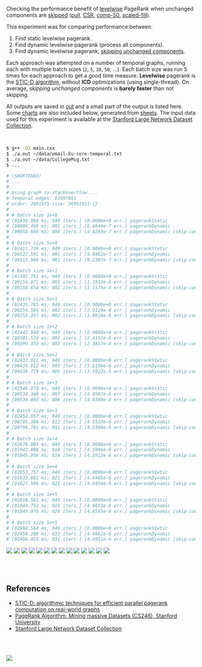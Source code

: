 Checking the performance benefit of [levelwise] PageRank when unchanged
components are [skipped][skip-comp] ([pull], [CSR], [comp-50], [scaled-fill]).

This experiment was for comparing performance between:
1. Find static levelwise pagerank.
2. Find dynamic levelwise pagerank (process all components).
3. Find dynamic levelwise pagerank, [skipping unchanged components][skip-comp].

Each approach was attempted on a number of temporal graphs, running each with
multiple batch sizes (`1`, `5`, `10`, `50`, ...). Each batch size was run 5
times for each approach to get a good time measure. **Levelwise** pagerank is
the [STIC-D algorithm], without **ICD** optimizations (using single-thread).
On average, *skipping unchanged components* is **barely faster** than not
skipping.

All outputs are saved in [out](out/) and a small part of the output is listed
here. Some [charts] are also included below, generated from [sheets]. The input
data used for this experiment is available at the
[Stanford Large Network Dataset Collection].

<br>

```bash
$ g++ -O3 main.cxx
$ ./a.out ~/data/email-Eu-core-temporal.txt
$ ./a.out ~/data/CollegeMsg.txt
$ ...

# (SHORTENED)
# ...
#
# Using graph sx-stackoverflow ...
# Temporal edges: 63497051
# order: 2601975 size: 36951021 {}
#
# # Batch size 1e+0
# [02439.089 ms; 049 iters.] [0.0000e+0 err.] pagerankStatic
# [00094.460 ms; 001 iters.] [6.6644e-7 err.] pagerankDynamic
# [00058.680 ms; 000 iters.] [4.8293e-7 err.] pagerankDynamic [skip-comp]
#
# # Batch size 5e+0
# [02411.729 ms; 049 iters.] [0.0000e+0 err.] pagerankStatic
# [00122.591 ms; 001 iters.] [9.8462e-7 err.] pagerankDynamic
# [00113.988 ms; 001 iters.] [9.2387e-7 err.] pagerankDynamic [skip-comp]
#
# # Batch size 1e+1
# [02392.791 ms; 049 iters.] [0.0000e+0 err.] pagerankStatic
# [00154.871 ms; 001 iters.] [1.1933e-6 err.] pagerankDynamic
# [00150.654 ms; 001 iters.] [1.1575e-6 err.] pagerankDynamic [skip-comp]
#
# # Batch size 5e+1
# [02435.785 ms; 049 iters.] [0.0000e+0 err.] pagerankStatic
# [00254.584 ms; 002 iters.] [2.0129e-6 err.] pagerankDynamic
# [00253.247 ms; 002 iters.] [1.9810e-6 err.] pagerankDynamic [skip-comp]
#
# # Batch size 1e+2
# [02442.940 ms; 049 iters.] [0.0000e+0 err.] pagerankStatic
# [00301.574 ms; 003 iters.] [2.4152e-6 err.] pagerankDynamic
# [00299.359 ms; 003 iters.] [2.3857e-6 err.] pagerankDynamic [skip-comp]
#
# # Batch size 5e+2
# [02432.011 ms; 049 iters.] [0.0000e+0 err.] pagerankStatic
# [00435.612 ms; 005 iters.] [3.6108e-6 err.] pagerankDynamic
# [00439.719 ms; 005 iters.] [3.5922e-6 err.] pagerankDynamic [skip-comp]
#
# # Batch size 1e+3
# [02546.070 ms; 049 iters.] [0.0000e+0 err.] pagerankStatic
# [00534.300 ms; 007 iters.] [4.0567e-6 err.] pagerankDynamic
# [00530.003 ms; 006 iters.] [4.0360e-6 err.] pagerankDynamic [skip-comp]
#
# # Batch size 5e+3
# [02454.957 ms; 049 iters.] [0.0000e+0 err.] pagerankStatic
# [00795.388 ms; 012 iters.] [4.5533e-6 err.] pagerankDynamic
# [00798.701 ms; 011 iters.] [4.5399e-6 err.] pagerankDynamic [skip-comp]
#
# # Batch size 1e+4
# [02678.003 ms; 049 iters.] [0.0000e+0 err.] pagerankStatic
# [01042.808 ms; 014 iters.] [4.5984e-6 err.] pagerankDynamic
# [01045.956 ms; 014 iters.] [4.5913e-6 err.] pagerankDynamic [skip-comp]
#
# # Batch size 5e+4
# [02853.757 ms; 049 iters.] [0.0000e+0 err.] pagerankStatic
# [01632.881 ms; 021 iters.] [4.6485e-6 err.] pagerankDynamic
# [01627.506 ms; 021 iters.] [4.6454e-6 err.] pagerankDynamic [skip-comp]
#
# # Batch size 1e+5
# [02810.581 ms; 049 iters.] [0.0000e+0 err.] pagerankStatic
# [01844.752 ms; 024 iters.] [4.6653e-6 err.] pagerankDynamic
# [01849.970 ms; 024 iters.] [4.6565e-6 err.] pagerankDynamic [skip-comp]
#
# # Batch size 5e+5
# [02960.564 ms; 049 iters.] [0.0000e+0 err.] pagerankStatic
# [02450.280 ms; 031 iters.] [4.4982e-6 err.] pagerankDynamic
# [02456.433 ms; 031 iters.] [4.4951e-6 err.] pagerankDynamic [skip-comp]
```

[![](https://i.imgur.com/NWamqv3.gif)][sheets]
[![](https://i.imgur.com/hl2tWfj.gif)][sheets]
[![](https://i.imgur.com/enKptOX.gif)][sheets]
[![](https://i.imgur.com/Zvw7Hr5.gif)][sheets]
[![](https://i.imgur.com/7bZF0vq.gif)][sheets]
[![](https://i.imgur.com/qjLJGIX.gif)][sheets]
[![](https://i.imgur.com/U3bQCgA.gif)][sheets]
[![](https://i.imgur.com/c1JKhJQ.gif)][sheets]
[![](https://i.imgur.com/eOcudkl.gif)][sheets]
[![](https://i.imgur.com/o30iBMo.gif)][sheets]
[![](https://i.imgur.com/FztZhlG.gif)][sheets]
[![](https://i.imgur.com/6fTov4F.gif)][sheets]
[![](https://i.imgur.com/CNzIN2F.gif)][sheets]
[![](https://i.imgur.com/6VaG2Zc.gif)][sheets]

<br>
<br>


## References

- [STIC-D: algorithmic techniques for efficient parallel pagerank computation on real-world graphs][STIC-D algorithm]
- [PageRank Algorithm, Mining massive Datasets (CS246), Stanford University](http://snap.stanford.edu/class/cs246-videos-2019/lec9_190205-cs246-720.mp4)
- [Stanford Large Network Dataset Collection]

<br>
<br>

[![](https://i.imgur.com/YWmqWAg.jpg)](https://www.youtube.com/watch?v=SoiKp2oSUl0)

[levelwise]: https://github.com/puzzlef/pagerank-monolithic-vs-levelwise
[pull]: https://github.com/puzzlef/pagerank-push-vs-pull
[CSR]: https://github.com/puzzlef/pagerank-class-vs-csr
[comp-50]: https://github.com/puzzlef/pagerank-levelwise-adjust-component-size
[scaled-fill]: https://github.com/puzzlef/pagerank-dynamic-adjust-ranks
[skip-comp]: https://github.com/puzzlef/pagerank-levelwise-dynamic-validate-skip-unchanged-components
[STIC-D algorithm]: https://www.slideshare.net/SubhajitSahu/sticd-algorithmic-techniques-for-efficient-parallel-pagerank-computation-on-realworld-graphs
[Stanford Large Network Dataset Collection]: http://snap.stanford.edu/data/index.html
[charts]: https://photos.app.goo.gl/1KP6XUnptc78S3bo7
[sheets]: https://docs.google.com/spreadsheets/d/1TBWQkhiI2NZwO5eBAK7qdJ1jafDMiU332fqOVS4V8NM/edit?usp=sharing
